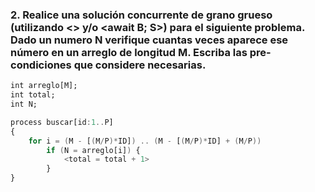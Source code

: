 ### 2. Realice una solución concurrente de grano grueso (utilizando <> y/o <await B; S>) para el siguiente problema. Dado un numero N verifique cuantas veces aparece ese número en un arreglo de longitud M. Escriba las pre-condiciones que considere necesarias.

```ada
int arreglo[M];
int total;
int N;

process buscar[id:1..P]
{
    for i = (M - [(M/P)*ID]) .. (M - [(M/P)*ID] + (M/P))
        if (N = arreglo[i]) {
            <total = total + 1>
        }
}
```